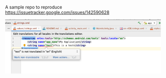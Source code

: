 A sample repo to reproduce https://issuetracker.google.com/issues/142590628

![screenshot](screenshot.png)